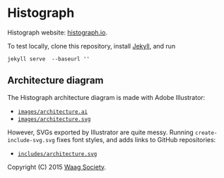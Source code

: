 # Histograph

Histograph website: [histograph.io](http://histograph.io).

To test locally, clone this repository, install [Jekyll](https://jekyllrb.com/), and run

    jekyll serve  --baseurl ''

## Architecture diagram

The Histograph architecture diagram is made with Adobe Illustrator:

  - [`images/architecture.ai`](images/architecture.ai)
  - [`images/architecture.svg`](images/architecture.svg)

However, SVGs exported by Illustrator are quite messy. Running `create-include-svg.svg` fixes font styles, and adds links to GitHub repositories:

  - [`includes/architecture.svg`](includes/architecture.svg)

Copyright (C) 2015 [Waag Society](http://waag.org).
